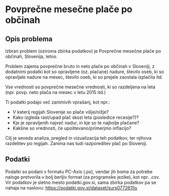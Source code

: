 # Povprečne mesečne plače po občinah

## Opis problema

Izbran problem (oziroma zbirka podatkov) je Povprečne mesečne plače po občinah, Slovenija, letno.

Problem zajema povprečne bruto in neto plače po občinah v Sloveniji, z dodatnimi podatki kot so opravljene (oz. plačane) nadure, število oseb, ki so opravljale nadure na mesec, število oseb, ki so prejele zaostala izplačila itd.

Vse vrednosti so povprečne mesečne vrednosti, ki so razdeljena na leta (npr. povp. neto plača na mesec v letu 2015 itd.)

Ti podatki podajo več zanimivih vprašanj, kot npr.:
  * V katerij regijah Slovenije so plače višje/nižje?
  * Kako izgleda rast/upad plač skozi leta (posledice recesije?)?
  * Kje je opravljenih največ nadur, in kje so te najbolje plačane?
  * Kakšne so vrednosti, če upoštevano/primerjmo inflacijo?
  
Cilj je seveda analiza, pregled in vizualizacija teh podatkov, ter njihova razdelitev po regijah. Zanima nas tudi razporeditev plač po Sloveniji.

## Podatki

Podatki so podani v formatu PC-Axis (.px), vendar jih boma za potrebe naloge pretvorila v bolj berljiv format (za programske jezike), kot npr. .csv. Vir podatkov je sletno mesto podatki.gov.si, sama zbirka podatkov pa se nahaja na naslovu: https://podatki.gov.si/dataset/surs0772615s

